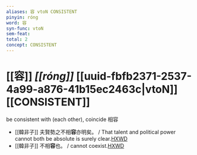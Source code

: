 ```yaml
---
aliases: 容 vtoN CONSISTENT
pinyin: róng
word: 容
syn-func: vtoN
sem-feat: 
total: 2
concept: CONSISTENT 
---
```

# [[容]] *[[róng]]*  [[uuid-fbfb2371-2537-4a99-a876-41b15ec2463c|vtoN]] [[CONSISTENT]]
be consistent with (each other), coincide 相容
 - [[韓非子]] 夫賢勢之不相**容**亦明矣。 / That talent and political power cannot both be absolute is surely clear.[HXWD](https://hxwd.org/textview.html?location=KR3c0005_tls_040-18a.10)
 - [[韓非子]] 不相**容**也。 / cannot coexist.[HXWD](https://hxwd.org/textview.html?location=KR3c0005_tls_052-5a.4)